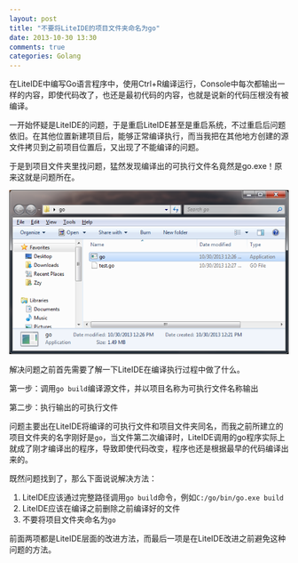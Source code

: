 ```yaml
---
layout: post
title: "不要将LiteIDE的项目文件夹命名为go"
date: 2013-10-30 13:30
comments: true
categories: Golang
---
```


在LiteIDE中编写Go语言程序中，使用Ctrl+R编译运行，Console中每次都输出一样的内容，即使代码改了，也还是最初代码的内容，也就是说新的代码压根没有被编译。

一开始怀疑是LiteIDE的问题，于是重启LiteIDE甚至是重启系统，不过重启后问题依旧。在其他位置新建项目后，能够正常编译执行，而当我把在其他地方创建的源文件拷贝到之前项目位置后，又出现了不能编译的问题。

于是到项目文件夹里找问题，猛然发现编译出的可执行文件名竟然是go.exe！原来这就是问题所在。

![Alt text](/upload/liteide-go.png)

解决问题之前首先需要了解一下LiteIDE在编译执行过程中做了什么。

第一步：调用```go build```编译源文件，并以项目名称为可执行文件名称输出

第二步：执行输出的可执行文件

问题主要出在LiteIDE将编译的可执行文件和项目文件夹同名，而我之前所建立的项目文件夹的名字刚好是```go```，当文件第二次编译时，LiteIDE调用的go程序实际上就成了刚才编译出的程序，导致即使代码改变，程序也还是根据最早的代码编译出来的。

既然问题找到了，那么下面说说解决方法：

1. LiteIDE应该通过完整路径调用```go build```命令，例如```C:/go/bin/go.exe build```
2. LiteIDE应该在编译之前删除之前编译好的文件
3. 不要将项目文件夹命名为```go```

前面两项都是LiteIDE层面的改进方法，而最后一项是在LiteIDE改进之前避免这种问题的方法。
